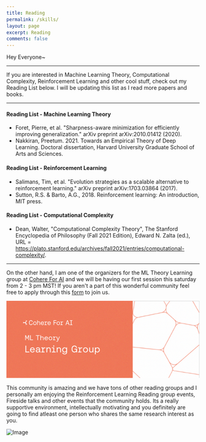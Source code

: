 ```yaml
---
title: Reading
permalink: /skills/
layout: page
excerpt: Reading
comments: false
---
```

Hey Everyone~
<hr>
If you are interested in Machine Learning Theory, Computational Complexity, Reinforcement Learning and other cool stuff, check out my Reading List below. I will be updating this list as I read more papers and books.
<hr>

#### Reading List - Machine Learning Theory
* Foret, Pierre, et al. "Sharpness-aware minimization for efficiently improving generalization." arXiv preprint arXiv:2010.01412 (2020).
* Nakkiran, Preetum. 2021. Towards an Empirical Theory of Deep Learning. Doctoral dissertation, Harvard University Graduate School of Arts and Sciences.

#### Reading List - Reinforcement Learning
* Salimans, Tim, et al. "Evolution strategies as a scalable alternative to reinforcement learning." arXiv preprint arXiv:1703.03864 (2017).
* Sutton, R.S. & Barto, A.G., 2018. Reinforcement learning: An introduction, MIT press.

#### Reading List - Computational Complexity
* Dean, Walter, "Computational Complexity Theory", The Stanford Encyclopedia of Philosophy (Fall 2021 Edition), Edward N. Zalta (ed.), URL = <https://plato.stanford.edu/archives/fall2021/entries/computational-complexity/>.


<hr>

On the other hand, I am one of the organizers for the ML Theory Learning group at [Cohere For AI](https://cohere.for.ai/) and we will be having our first session this saturday from 2 - 3 pm MST! If you aren't a part of this wonderful community feel free to apply through this [form](https://share.hsforms.com/10OrjljwpQ52ILJA6ftENIwch5vw) to join us. 

<img src = "assets\img\MLTheoryLearningGroup_Discord.png">

This community is amazing and we have tons of other reading groups and I personally am enjoying the Reinforcement Learning Reading group events, Fireside talks and other events that the community holds. Its a really supportive environment, intellectually motivating and you definitely are going to find atleast one person who shares the same research interest as you.

<img src="https://txt.cohere.ai/content/images/size/w600/2022/06/Blog-header-image---Desktop--3--1.png" alt="Image">
